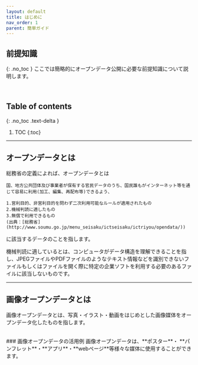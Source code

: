 ```yaml
---
layout: default
title: はじめに
nav_order: 1 
parent: 簡単ガイド
---
```


## 前提知識
{: .no_toc }
ここでは簡略的にオープンデータ公開に必要な前提知識について説明します。




<br>


## Table of contents
{: .no_toc .text-delta }

1. TOC
{:toc}
---
## オープンデータとは 
総務省の定義によれば、オープンデータとは
```
国、地方公共団体及び事業者が保有する官民データのうち、国民誰もがインターネット等を通じて容易に利用(加工、編集、再配布等)できるよう、  

1.営利目的、非営利目的を問わず二次利用可能なルールが適用されたもの  
2.機械判読に適したもの  
3.無償で利用できるもの
(出典：[総務省](http://www.soumu.go.jp/menu_seisaku/ictseisaku/ictriyou/opendata/))   
```
に該当するデータのことを指します。 

機械判読に適しているとは、コンピュータがデータ構造を理解できることを指し、JPEGファイルやPDFファイルのようなテキスト情報などを識別できないファイルもしくはファイルを開く際に特定の企業ソフトを利用する必要のあるファイルに該当しないものです。
<br>

---

## 画像オープンデータとは　　
画像オープンデータとは、写真・イラスト・動画をはじめとした画像媒体をオープンデータ化したものを指します。


<br>
### 画像オープンデータの活用例  
画像オープンデータは、**ポスター**・ **パンフレット**・**アプリ**・**webページ**等様々な媒体に使用することができます。


 
